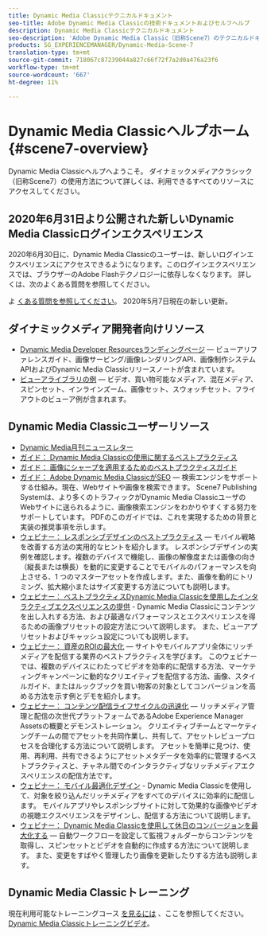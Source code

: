 ```yaml
---
title: Dynamic Media Classicテクニカルドキュメント
seo-title: Adobe Dynamic Media Classicの技術ドキュメントおよびセルフヘルプ
description: Dynamic Media Classicテクニカルドキュメント
seo-description: 'Adobe Dynamic Media Classic（旧称Scene7）のテクニカルドキュメント、リリースノートおよびセルフヘルプマテリアル '
products: SG_EXPERIENCEMANAGER/Dynamic-Media-Scene-7
translation-type: tm+mt
source-git-commit: 718067c87239044a827c66f72f7a2d0a476a23f6
workflow-type: tm+mt
source-wordcount: '667'
ht-degree: 11%

---
```



# Dynamic Media Classicヘルプホーム {#scene7-overview}

Dynamic Media Classicヘルプへようこそ。 ダイナミックメディアクラシック（旧称Scene7）の使用方法について詳しくは、利用できるすべてのリソースにアクセスしてください。

## 2020年6月31日より公開された新しいDynamic Media Classicログインエクスペリエンス

2020年6月30日に、Dynamic Media Classicのユーザーは、新しいログインエクスペリエンスにアクセスできるようになります。このログインエクスペリエンスでは、ブラウザーのAdobe Flashテクノロジーに依存しなくなります。 詳しくは、次のよくある質問を参照してください。

よ [くある質問を参照してください](new-ui-2020.md)。 2020年5月7日現在の新しい更新。

## ダイナミックメディア開発者向けリソース

* [Dynamic Media Developer Resourcesランディングページ](https://docs.adobe.com/content/help/en/dynamic-media-developer-resources/landing/home.html) — ビューアリファレンスガイド、画像サービング/画像レンダリングAPI、画像制作システムAPIおよびDynamic Media Classicリリースノートが含まれています。
* [ビューアライブラリの例](https://landing.adobe.com/en/na/dynamic-media/ctir-2755/live-demos.html) — ビデオ、買い物可能なメディア、混在メディア、スピンセット、インラインズーム、画像セット、スウォッチセット、フライアウトのビューア例が含まれます。

## Dynamic Media Classicユーザーリソース

* [Dynamic Media月刊ニュースレター](dynamic-media-newsletter.md)
* [ガイド： Dynamic Media Classicの使用に関するベストプラクティス](https://www.adobe.com/content/dam/www/us/en/marketing/experience-manager-assets/dynamic-media/adobe-dynamic-media-classic-best-practices-guide.pdf)
* [ガイド： 画像にシャープを適用するためのベストプラクティスガイド](/help/assets/s7_sharpening_images.pdf)
* [ガイド： Adobe Dynamic Media ClassicがSEO](/help/assets/s7_seo.pdf) — 検索エンジンをサポートする仕組み。現在、Webサイトや画像を検索できます。 Scene7 Publishing Systemは、より多くのトラフィックがDynamic Media ClassicユーザのWebサイトに送られるように、画像検索エンジンをわかりやすくする努力をサポートしています。 PDFのこのガイドでは、これを実現するための背景と実装の推奨事項を示します。
* [ウェビナー： レスポンシブデザインのベストプラクティス](http://offers.adobe.com/en/na/marketing/landings/_40458_responsive_design_live_on_demand_webinar.html) — モバイル戦略を改善する方法の実用的なヒントを紹介します。 レスポンシブデザインの実例を確認します。複数のデバイスで機能し、画像の解像度または画像の向き（縦長または横長）を動的に変更することでモバイルのパフォーマンスを向上させる、1 つのマスターアセットを作成します。また、画像を動的にトリミング、拡大縮小またはサイズ変更する方法についても説明します。
* [ウェビナー： ベストプラクティスDynamic Media Classicを使用したインタラクティブエクスペリエンスの提供](http://seminars.adobeconnect.com/p7wb8ej3u6d/) - Dynamic Media Classicにコンテンツを出し入れする方法、および最適なパフォーマンスとエクスペリエンスを得るための画像プリセットの設定方法について説明します。 また、ビューアプリセットおよびキャッシュ設定についても説明します。
* [ウェビナー： 資産のROIの最大化](https://adobecustomersuccess.adobeconnect.com/p5ar3hfrrec/?launcher=false&amp;fcsContent=true&amp;pbMode=normal&amp;proto=true) — サイトやモバイルアプリ全体にリッチメディアを配信する業界のベストプラクティスを学びます。 このウェビナーでは、複数のデバイスにわたってビデオを効率的に配信する方法、マーケティングキャンペーンに動的なクリエイティブを配信する方法、画像、スタイルガイド、またはルックブックを買い物客の対象としてコンバージョンを高める方法を示す例とデモを紹介します。
* [ウェビナー： コンテンツ配信ライフサイクルの迅速化](https://adobecustomersuccess.adobeconnect.com/p88ducm9pqv/) — リッチメディア管理と配信の次世代プラットフォームであるAdobe Experience Manager Assetsの概要とデモンストレーション。 クリエイティブチームとマーケティングチームの間でアセットを共同作業し、共有して、アセットレビュープロセスを合理化する方法について説明します。 アセットを簡単に見つけ、使用、再利用、共有できるようにアセットメタデータを効率的に管理するベストプラクティスと、チャネル間でのインタラクティブなリッチメディアエクスペリエンスの配信方法です。
* [ウェビナー： モバイル最適化デザイン](https://adobecustomersuccess.adobeconnect.com/p6oqd3wydif/?launcher=false&amp;fcsContent=true&amp;pbMode=normal&amp;proto=true) - Dynamic Media Classicを使用して、対象を絞り込んだリッチメディアをすべてのデバイスに効率的に配信します。 モバイルアプリやレスポンシブサイトに対して効果的な画像やビデオの視聴エクスペリエンスをデザインし、配信する方法について説明します。
* [ウェビナー： Dynamic Media Classicを使用して休日のコンバージョンを最大化する](https://adobecustomersuccess.adobeconnect.com/p32n1yr85c9/?proto=true) — 自動ワークフローを設定して監視フォルダーからコンテンツを取得し、スピンセットとビデオを自動的に作成する方法について説明します。 また、変更をすばやく管理したり画像を更新したりする方法も説明します。

## Dynamic Media Classicトレーニング

現在利用可能なトレーニングコース [を見るには](http://training.adobe.com/training/courses.html#product=adobe-scene7) 、ここを参照してください。
[Dynamic Media Classicトレーニングビデオ](/help/training-videos.md)。

<!-- old path was (https://marketing.adobe.com/resources/help/en_US/s7/training-videos/) -->
